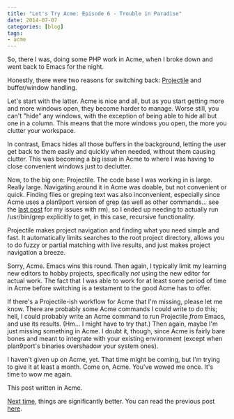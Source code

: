 ```yaml
---
title: "Let's Try Acme: Episode 6 - Trouble in Paradise"
date: 2014-07-07
categories: [blog]
tags: 
- acme
---
```

So, there I was, doing some PHP work in Acme, when I broke down and went back to Emacs for the night.
<!--more-->
Honestly, there were two reasons for switching back: [Projectile](https://github.com/bbatsov/projectile) and buffer/window handling. 

Let's start with the latter. Acme is nice and all, but as you start getting more and more windows open, they become harder to manage. Worse still, you can't "hide" any windows, with the exception of being able to hide all but one in a column. This means that the more windows you open, the more you clutter your workspace. 

In contrast, Emacs hides all those buffers in the background, letting the user get back to them easily and quickly when needed, without them causing clutter. This was becoming a big issue in Acme to where I was having to close convenient windows just to declutter.

Now, to the big one: Projectile. The code base I was working in is large. Really large. Navigating around it in Acme was doable, but not convenient or quick. Finding files or greping text was also inconvenient, especially since Acme uses a plan9port version of grep (as well as other commands... see the [last post](/blog/2014/06/27/lets-try-acme-ep-5-well/) for my issues with rm), so I ended up needing to actually run /usr/bin/grep explicitly to get, in this case, recursive functionality. 

Projectile makes project navigation and finding what you need simple and fast. It automatically limits searches to the root project directory, allows you to do fuzzy or partial matching with live results, and just makes project navigation a breeze.

Sorry, Acme. Emacs wins this round. Then again, I typically limit my learning new editors to hobby projects, specifically *not* using the new editor for actual work. The fact that I was able to work for at least some period of time in Acme before switching is a testament to the good Acme has to offer.

If there's a Projectile-ish workflow for Acme that I'm missing, please let me know. There are probably some Acme commands I could write to do this; hell, I could probably write an Acme command to run Projectile *from* Emacs, and use its results. (Hm... I might have to try that.) Then again, maybe I'm just missing something in Acme. I doubt it, though, since Acme is fairly bare bones and meant to integrate with your existing environment (except when plan9port's binaries overshadow your system ones).

I haven't given up on Acme, yet. That time might be coming, but I'm trying to give it at least a month. Come on, Acme. You've wowed me once. It's time to wow me again.

This post written in Acme.

[Next time](/blog/2014/08/07/lets-try-acme-episode-7-equilibrium), things are significantly better.
You can read the previous post [here](/blog/2014/06/27/lets-try-acme-ep-5-well/).
